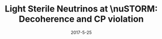 ---
title: 'Light Sterile Neutrinos at \nuSTORM: Decoherence and CP violation'
pub_number: 31
authors:  Peter Ballett,  Matheus Hostert,  Silvia Pascoli
collection: publication
permalink: /publication/2017-5-25-LightSterileNeutrinosatnuSTORMDecoherenceandCPviolation
date: 2017-5-25
venue:  
paperurl: 'https://arxiv.org/abs/1705.09214'
citation_notitle: 'Peter Ballett, Matheus Hostert, Silvia Pascoli, proceedings, 2017'
citation: 'Light Sterile Neutrinos at \nuSTORM: Decoherence and CP violation, Peter Ballett, Matheus Hostert, Silvia Pascoli, proceedings, 2017'
eprint: '1705.09214'

---
